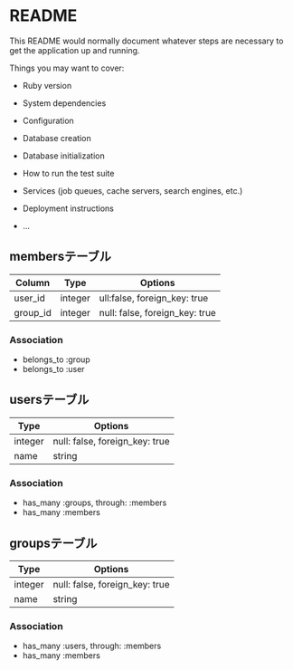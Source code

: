 # README

This README would normally document whatever steps are necessary to get the
application up and running.

Things you may want to cover:

* Ruby version

* System dependencies

* Configuration

* Database creation

* Database initialization

* How to run the test suite

* Services (job queues, cache servers, search engines, etc.)

* Deployment instructions

* ...

## membersテーブル

|Column|Type|Options|
|------|----|-------|
|user_id|integer|ull:false, foreign_key: true|
|group_id|integer|null: false, foreign_key: true|

### Association
- belongs_to :group
- belongs_to :user

## usersテーブル

|Type|Options|
|----|-------|
|integer|null: false, foreign_key: true|
|name|string|null: false|

### Association
- has_many :groups, through: :members
- has_many :members

## groupsテーブル

|Type|Options|
|----|-------|
|integer|null: false, foreign_key: true|
|name|string|null: false|

### Association
- has_many :users, through: :members
- has_many :members